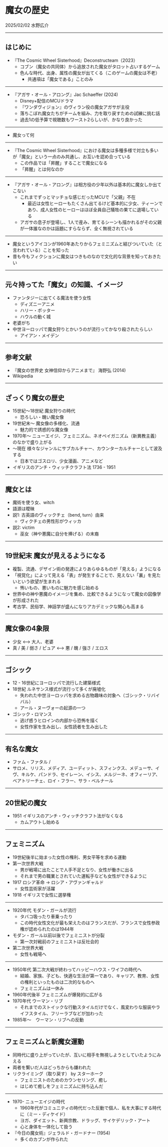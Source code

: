 
# 魔女の歴史
2025/02/02
水野広介

---
## はじめに

- 『The Cosmic Wheel Sisterhood』Deconstructeam（2023）
	- コブン（魔女の共同体）から追放された魔女がタロット占いするゲーム
	- 色んな時代、出身、属性の魔女が出てくる（このゲームの魔女は不老）
		- 共通項は「魔女である」ことのみ
---
-  『アガサ・オール・アロング』Jac Schaeffer (2024)
	- Disney+配信のMCUドラマ
	- 『ワンダヴィジョン』のヴィラン役の魔女アガサが主役
	- 落ちこぼれ魔女たちがチームを組み、力を取り戻すための試練に挑む話
	- 過去1の低予算で視聴数もワースト2らしいが、かなり良かった
---
- 魔女って何
---
- 『The Cosmic Wheel Sisterhood』における魔女は多種多様で対立も多いが「魔女」という一点のみ共通し、お互いを認め合っている
	- この作品では「昇醒」することで魔女になる
	- 「昇醒」とは何なのか
---
-  『アガサ・オール・アロング』は相方役の少年以外は基本的に魔女しか出てこない
	- これまでずっとマッチョな感じだったMCUで「父親」不在
		- 最近は女性ヒーローもたくさん出てるけど基本的に少女、ティーンであり、成人女性のヒーローはほぼ全員自己犠牲の果てに退場している
	- アガサの息子が登場し、1人で産み、育てるシーンも描かれるがその父親が一体誰なのかは話題にすらならず、全く無視されている
---
- 魔女というアイコンが1960年あたりからフェミニズムと結びついていた（と言われている）ことを知った
- 昔も今もフィクションに魔女はつきものなので文化的な背景を知っておきたい
---
## 元々持ってた「魔女」の知識、イメージ

- ファンタジーに出てくる魔法を使う女性
	- ディズニーアニメ
	- ハリー・ポッター
	- ハウルの動く城
- 老婆がち
- 中世ヨーロッパで魔女狩りとかいうのが流行ってかなり殺されたらしい
	- アイアン・メイデン
---
## 参考文献

- 『魔女の世界史 女神信仰からアニメまで』  海野弘 (2014)
- Wikipedia
---
## ざっくり魔女の歴史

- 15世紀〜18世紀 魔女狩りの時代
	- 恐ろしい・醜い魔女像
- 19世紀末〜 魔女像の多様化、流通
	- 魅力的で誘惑的な魔女像
- 1970年〜 ニューエイジ、フェミニズム、ネオペイガニズム（新異教主義）のなかで盛り上がる
- 〜現在 様々なジャンルにサブカルチャー、カウンターカルチャーとして波及する
	- 日本ではゴスロリ、少女漫画、アニメなど
- イギリスのアンチ・ウィッチクラフト法 1736 - 1951
---
## 魔女とは

- 魔術を使う女、witch
- 語源は曖昧
- 説1: 古英語のヴィックチェ（bend, turn）由来
	- ヴィクチェの男性形がウィッカ
- 説2: victim
	- 巫女（神や悪魔に自分を捧げる）の末裔
---
## 19世紀末 魔女が見えるようになる

- 複製、流通、デザイン術の発達によりあらゆるものが「見える」ようになる
- 「視覚化」によって見える「表」が発生することで、見えない「裏」を見たいという欲望が生まれる
	- 怖いもの、悪いものに魅力を感じ始める
- 世界中の神や悪魔のイメージを集め、比較できるようになって魔女の図像学が形成された
- 考古学、民俗学、神話学が盛んになりアカデミックな関心も高まる
---
## 魔女像の4象限

- 少女 <—> 大人、老婆
- 真 / 美 / 弱さ / ピュア <—> 悪 / 醜 / 強さ / エロス
---
## ゴシック

- 12 - 16世紀にヨーロッパで流行した建築様式
- 18世紀 ルネサンス様式が流行って多くが廃墟化
	- 失われた中世ヨーロッパを求める古物趣味の対象へ（ゴシック・リバイバル）
	- アール・ヌーヴォーの起源の一つ
- ゴシック・ロマンス
	- 逃げ惑うヒロインの内部から恐怖を描く
	- 女性作家を生み出し、女性読者を生み出した
---
## 有名な魔女

- ファム・ファタル / 
- サロメ、リリス、メディア、ユーディット、スフィンクス、メデューサ、イヴ、キルケ、パンドラ、セイレーン、イシス、メルジーネ、オフィーリア、ベアトリーチェ、ロイ・フラー、サラ・ベルナール
---
## 20世紀の魔女

- 1951 イギリスのアンチ・ウィッチクラフト法がなくなる
	- カムアウトし始める
---
## フェミニズム

- 19世紀後半に始まった女性の権利、男女平等を求める運動
- 第一次世界大戦
	- 男が戦場に出たことで人手不足となり、女性が働きに出る
	- それまで男の職業とされていた運転手なども女性ができるように
- 1917 ロシア革命 -> ロシア・アヴァンギャルド
	- 女性芸術家が活躍
- 1918 イギリスで女性に選挙権
---
- 1920年代 モダン・ガールが流行
	- タバコ吸ったり車乗ったり
	- この時代女性文化が最も栄えたのはフランスだが、フランスで女性参政権が認められたのは1944年
- モダン・ガール以前以後でフェミニストが分裂
	- 第一次対戦前のフェミニストは反社会的
- 第二次世界大戦
	- 女性も戦場へ
---
- 1950年代 第二次大戦が終わってハッピーハウス・ワイフの時代へ
	- 結婚、家族、子ども、快適な生活が第一であり、キャリア、教育、女性の権利といったものは二次的なものへ
	- フェミニズムは一休み
- 1960年代後半 フェミニズムが爆発的に広がる
- 1970年代 ウーマン・リブ
	- それまでのストイックな行動スタイルだけでなく、風変わりな服装やライフスタイル、フリーラブなどが加わった
- 1985年〜　ウーマン・リブへの反動
---
## フェミニズムと新魔女運動

- 同時代に盛り上がっていたが、互いに相手を無視しようとしていたようにみえる
- 両者を繋いだ人はどっちからも嫌われた
- リクライミング（取り戻す） by スターホーク
	- フェミニストのためのカウンセリング、癒し
	- はじめて癒しをフェミニズムに持ち込んだ
---
- 1970- ニューエイジの時代
	- 1960年代がコミュニティの時代だった反動で個人、私を大事にする時代に（ミー・ディケイド）
	- ヨガ、ダイエット、新興宗教、ドラッグ、サイケデリック・アート
	- 心と身体を一体化して扱う
- 『今日の魔女術』ジェラルド・ガードナー (1954) 
	- 多くのカブンが作られた